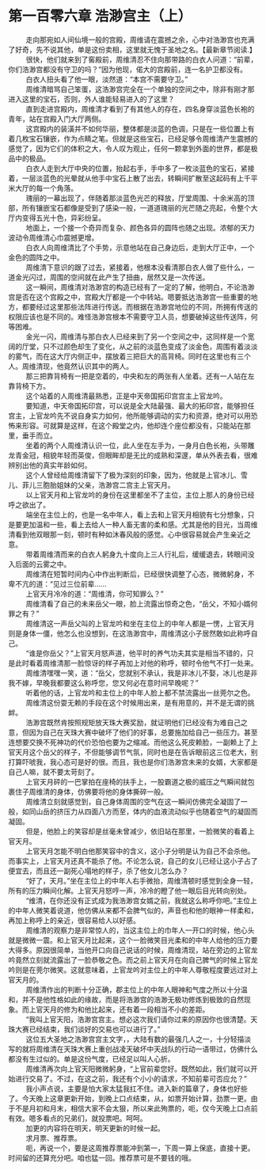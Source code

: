 <h1>第一百零六章 浩渺宫主（上）</h1>
<div id="content">&nbsp&nbsp&nbsp&nbsp&nbsp&nbsp&nbsp&nbsp
 走向那宛如人间仙境一般的宫殿，周维请在震撼之余，心中对浩渺宫也充满了好奇，先不说其他，单是这份卖相，这里就无愧于圣地之名。【最新章节阅读.】
 <br/>&nbsp&nbsp&nbsp&nbsp&nbsp&nbsp&nbsp&nbsp
 很快，他们就来到了窖殿前，周维清忍不住向那带路的白衣人问道：“前辈，你们浩渺宫都没有守卫的吗？”因为他现，偌大的宫殿前，连一名护卫都没有。
 <br/>&nbsp&nbsp&nbsp&nbsp&nbsp&nbsp&nbsp&nbsp
 白衣人扭头看了他一眼，淡然道：“本宫不需要守卫。”
 <br/>&nbsp&nbsp&nbsp&nbsp&nbsp&nbsp&nbsp&nbsp
 周维清暗骂自己笨蛋，这浩渺宫完全在一个单独的空间之中，除非有刚才那进入这里的宝石，否则，外人谁能轻易进入的了这里？
 <br/>&nbsp&nbsp&nbsp&nbsp&nbsp&nbsp&nbsp&nbsp
 直到走进宫殿内，周维清才看到了有其他人的存在，四名身穿淡蓝色长袍的青年，站在宫殿入门大厅两侧。
 <br/>&nbsp&nbsp&nbsp&nbsp&nbsp&nbsp&nbsp&nbsp
 这宫殿内的装潢并不如何华丽，整体都是淡蓝的色调，只是在一些位置上有着几枚宝石镶嵌，作为点睛之笔。但就是这些宝石，已经足够令周维清产生震撼的感觉了，因为它们的体积之大，令人叹为观止，任何一颗拿到外面的世界，都是极品中的极品。
 <br/>&nbsp&nbsp&nbsp&nbsp&nbsp&nbsp&nbsp&nbsp
 白衣人走到大厅中央的位置，抬起右手，手中多了一枚淡蓝色的宝石，紧接着，一层淡蓝色的光晕就从他手中宝石上散了出去，转瞬间扩散至这起码有上千平米大厅的每一个角落。
 <br/>&nbsp&nbsp&nbsp&nbsp&nbsp&nbsp&nbsp&nbsp
 瑰丽的一幕出现了，伴随着那淡蓝色光芒的释放，厅堂周围、十余米高的顶部，所有镶嵌宝石都像是受到了感染一般，一道道瑰丽的光芒随之亮起，令整个大厅内变得五光十色，异彩纷呈。
 <br/>&nbsp&nbsp&nbsp&nbsp&nbsp&nbsp&nbsp&nbsp
 地面上，一个接一个奇异而复杂、颜色各异的圆阵也随之出现。浓郁的天力波动令周维清心巾震撼更增。
 <br/>&nbsp&nbsp&nbsp&nbsp&nbsp&nbsp&nbsp&nbsp
 白衣人向周维清比了个手势，示意他站在自己身边后，走到大厅正中，一个金色的圆阵之中。
 <br/>&nbsp&nbsp&nbsp&nbsp&nbsp&nbsp&nbsp&nbsp
 周维清下意识的跟了过去，紧接着，他根本没看清那白衣人做了些什么，一道金光闪过，周围的空间就在此产生了扭曲，居然又是一次传送。
 <br/>&nbsp&nbsp&nbsp&nbsp&nbsp&nbsp&nbsp&nbsp
 这一瞬间，周维清对浩渺宫的构造已经有了一定的了解，他明白，不论浩渺宫是否在这个宫殿之中，宫殿大厅都是一个中转站。嗯要抵达浩渺宫一些重要的地方，都要经过这里那些法阵进行传送。而根据在浩渺宫地位的不同，所拥有传送的权限应该也是不同的。难怪浩渺宫根本不需要守卫人员，想要破掉这些传送阵，何等困难。
 <br/>&nbsp&nbsp&nbsp&nbsp&nbsp&nbsp&nbsp&nbsp
 金光一闪，周维清与那白衣人已经来到了另一个空间之中，这同样是一个宽阔的厅堂，只不过颜色却生了变化，从之前的淡蓝色变成了淡金色，周围有着淡淡的雾气，而在这大厅内侧正中，摆放着三把巨大的高背椅。同时在这里也有三个人。周维清现，他竟然认识其中的两人。
 <br/>&nbsp&nbsp&nbsp&nbsp&nbsp&nbsp&nbsp&nbsp
 那三把靠背椅有一把是空着的，中央和左的两张有人坐着。还有一人站在左靠背椅下方。
 <br/>&nbsp&nbsp&nbsp&nbsp&nbsp&nbsp&nbsp&nbsp
 这个站着的人周维清最熟悉，正是中天帝国拓印宫宫主上官龙吟。
 <br/>&nbsp&nbsp&nbsp&nbsp&nbsp&nbsp&nbsp&nbsp
 要知道，中天帝国拓印宫，可以说是全大陆最强、最大的拓印宫，能够担任宫主，上官龙吟先不说自身实力如何，他所能够调动的实力和资源，绝对可以用恐怖来形容。可就算是这样，在这个殿堂之内，他却连个座位都没有，只能站在那里，垂手而立。
 <br/>&nbsp&nbsp&nbsp&nbsp&nbsp&nbsp&nbsp&nbsp
 坐着的两个人周维清认识一位，此人坐在左手为，一身月白色长袍，头带雕龙青金冠，相貌年轻而英俊，但眼眸却是无比的成熟和深邃，单从外表去看，很难辨别出他的真实年龄如何。
 <br/>&nbsp&nbsp&nbsp&nbsp&nbsp&nbsp&nbsp&nbsp
 这个人曾经给周维清留下了极为深刻的印象，因为，他就是上官冰儿、雪儿、菲儿三胞胎姐妹的父亲，浩渺宫二宫主上官天月。
 <br/>&nbsp&nbsp&nbsp&nbsp&nbsp&nbsp&nbsp&nbsp
 以上官天月和上官龙吟的身份在这里都坐不了主位，主位上那人的身份已经呼之欲出了。
 <br/>&nbsp&nbsp&nbsp&nbsp&nbsp&nbsp&nbsp&nbsp
 端坐在主位上的，也是一名中年人，看上去和上官天月相貌有七分想象，只是要更加温和一些，看上去给人一种人畜无害的柔和感。尤其是他的目光，当周维清看到他双眼那一刻，顿时有种如沐春风般的感觉。心中很容易就会产生亲近之意。
 <br/>&nbsp&nbsp&nbsp&nbsp&nbsp&nbsp&nbsp&nbsp
 带着周维清而来的白衣人躬身九十度向上三人行礼后，缓缓退去，转眼间没入后面的云雾之中。
 <br/>&nbsp&nbsp&nbsp&nbsp&nbsp&nbsp&nbsp&nbsp
 周维清在短暂时间内心中作出判断后，已经很快调整了心态，微微躬身，不卑不亢的道：“见过三位前辈……
 <br/>&nbsp&nbsp&nbsp&nbsp&nbsp&nbsp&nbsp&nbsp
 上官天月冷冷的道：“周维清，你可知罪么？”
 <br/>&nbsp&nbsp&nbsp&nbsp&nbsp&nbsp&nbsp&nbsp
 周维清看了自己的未来岳父一眼，脸上流露出惊奇之色，“岳父，不知小婿何罪之有？”
 <br/>&nbsp&nbsp&nbsp&nbsp&nbsp&nbsp&nbsp&nbsp
 周维清这一声岳父叫的上官龙吟和坐在主位上的中年人都是一愣，上官天月则是身体一僵，他怎么也没想到，在这浩渺宫中，周维清这小子居然敢如此称呼自己。
 <br/>&nbsp&nbsp&nbsp&nbsp&nbsp&nbsp&nbsp&nbsp
 “谁是你岳父？”上官天月怒声道，他平时的养气功夫其实是相当不错的，只是此时看着周维清那一脸惊讶的样子再加上对他的称呼，顿时令他气不打一处来。
 <br/>&nbsp&nbsp&nbsp&nbsp&nbsp&nbsp&nbsp&nbsp
 周维清嘿嘿一笑，道：“岳父，您就别不承认，我是非冰儿不娶，冰儿也是非我不嫁，早晚我都要这么称呼您，您又何必在意时间早晚呢？”
 <br/>&nbsp&nbsp&nbsp&nbsp&nbsp&nbsp&nbsp&nbsp
 听着他的话，上官龙吟和主位上的中年人脸上都不禁流露出一丝莞尔之色。
 <br/>&nbsp&nbsp&nbsp&nbsp&nbsp&nbsp&nbsp&nbsp
 周维清这份耍无赖的手段在这个时候用出来，是有用意的，并不是无谓的挑衅。
 <br/>&nbsp&nbsp&nbsp&nbsp&nbsp&nbsp&nbsp&nbsp
 浩渺宫既然肯按照规矩放天珠大赛奖励，就证明他们已经没有为难自己之意，但因为自己在天珠大赛中破坏了他们的好事，总要施加给自己一些压力。甚至连想要交换不死神功的代价恐怕也要为之缩减。而他这么死皮赖脸，一副赖上了上官天月这个岳父的样子，不但能够调节气氛，同时也是在告诉眼前这三位老大，别打算吓唬我，我心态可是好的很。而且，我也是你们浩渺宫未来的女婿，大家都是自己人嘛，就不要太苛刻了。
 <br/>&nbsp&nbsp&nbsp&nbsp&nbsp&nbsp&nbsp&nbsp
 上官天月砰的一巴掌拍在座椅的扶手上，一股霸道之极的威压之气瞬间就包裹住子周维清的身体，仿佛要将他的身体撕碎一般。
 <br/>&nbsp&nbsp&nbsp&nbsp&nbsp&nbsp&nbsp&nbsp
 周维清立刻就感觉到，自己身体周围的空气在这一瞬间仿佛完全凝固了一般，如同山岳的挤压力从四面八方而至，体内的血液流动似乎也随着空气的凝固而凝固。
 <br/>&nbsp&nbsp&nbsp&nbsp&nbsp&nbsp&nbsp&nbsp
 但是，他脸上的笑容却是丝毫未曾减少，依旧站在那里，一脸微笑的看着上官天月。
 <br/>&nbsp&nbsp&nbsp&nbsp&nbsp&nbsp&nbsp&nbsp
 上官天月怎能不明白他那笑容中的含义，这小子分明是认为自己不会杀他。而事实上，上官天月还真不能杀了他。不论怎么说，自己的女儿已经让这小子占了便宜去，而且还一副死心塌地的样子，杀了他女儿怎么办？
 <br/>&nbsp&nbsp&nbsp&nbsp&nbsp&nbsp&nbsp&nbsp
 “好了，天月。”坐在主位上的中年人右手微抬，周维清顿时感觉到全身一轻，所有的压力瞬间化解。上官天月怒哼一声，冷冷的瞪了他一眼后目光转向别处。
 <br/>&nbsp&nbsp&nbsp&nbsp&nbsp&nbsp&nbsp&nbsp
 “维清，在你还没有正式成为我浩渺宫女婿之前，我就这么称呼你吧。”主位上的中年人微笑着说道，他仿佛从来都不会脾气似的，声音也和他的眼神一样柔和，再加上称呼上的亲近，很容易给人以好感。
 <br/>&nbsp&nbsp&nbsp&nbsp&nbsp&nbsp&nbsp&nbsp
 周维清的观察力是非常惊人的，当这主位上的巾年人一开口的时候，他心头就是微微一震。和上官天月比起来，这个一脸微笑目光柔和的中年人给他的压力要大得多。原因很简单，当他开口向自己说话的时候，周维清现，站在旁边的上官龙吟竟然立刻就流露出了一脸恭敬之色。而之前上官天月在向自己脾气的时候上官龙吟则是在莞尔微笑。这就意味着，上官龙吟对主位上的中年人尊敬程度要远过对上官天月的。
 <br/>&nbsp&nbsp&nbsp&nbsp&nbsp&nbsp&nbsp&nbsp
 周维清作出的判断十分正确，郡主位上的中年人眼神和气度之所以十分温和，并不是他性格如此的缘故，而是将浩渺宫的浩渺无极功修炼到极致的自然现象。而上官天月的修为和他比起来，还有着一段相当不小的差距。
 <br/>&nbsp&nbsp&nbsp&nbsp&nbsp&nbsp&nbsp&nbsp
 “我叫上官天阳，浩渺宫宫主。想必这次我们请你过来的原因你也很清楚。天珠大赛已经结束，我们谈好的交易也可以进行了。”
 <br/>&nbsp&nbsp&nbsp&nbsp&nbsp&nbsp&nbsp&nbsp
 这位五大圣地之浩渺宫宫主文字，，大陆有数的最强几人之一，十分轻描淡写的就将周维清在天珠大赛上重创战凌天破坏中天战队的行动一语带过，仿佛什么都没有生过似的。单是这份气度，已经足以叫人心折。
 <br/>&nbsp&nbsp&nbsp&nbsp&nbsp&nbsp&nbsp&nbsp
 周维清再次向上官天阳微微躬身，“上官前辈您好。既然如此，我们就可以开始进行交易了。不过，在这之前，我还有个小小的请求，不知前辈可否应允？”
 <br/>&nbsp&nbsp&nbsp&nbsp&nbsp&nbsp&nbsp&nbsp
 我小声点说，主要是怕大家太猛我扛不住。进入新的篇章了，身体也好些了。今天晚上这章更新开始，到晚上口点结束，从，如票开始计算，劲票一更。由于不是月初和月末，相信大家不会太狠，所以来此殉票的，呃，仅今天晚上口点前有效。嗯多看点的兄弟们，就投票吧。呵呵。
 <br/>&nbsp&nbsp&nbsp&nbsp&nbsp&nbsp&nbsp&nbsp
 加更的内容将在明天，明天更新的时候一起。
 <br/>&nbsp&nbsp&nbsp&nbsp&nbsp&nbsp&nbsp&nbsp
 求月票、推荐票。
 <br/>&nbsp&nbsp&nbsp&nbsp&nbsp&nbsp&nbsp&nbsp
 呃，再说一个，要是这周推荐票能冲到第一，下周一算上保底，直接十更。时间留的还算充分吧。咱也猛一回。推荐票可是不要钱的哦。
 <br/>&nbsp&nbsp&nbsp&nbsp&nbsp&nbsp&nbsp&nbsp
 <br/>&nbsp&nbsp&nbsp&nbsp&nbsp&nbsp&nbsp&nbsp
</div>
